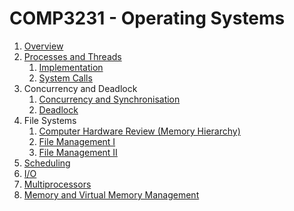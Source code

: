 # COMP3231 - Operating Systems

1. [Overview](https://github.com/hillaryychan/COMP3231/blob/master/01_Overview.md)
2. [Processes and Threads](https://github.com/hillaryychan/COMP3231/blob/master/02_Processes-and-Threads.md)
    1. [Implementation](https://github.com/hillaryychan/COMP3231/blob/master/05_Processes-and-Threads-Impl.md)
    2. [System Calls](https://github.com/hillaryychan/COMP3231/blob/master/06_System-Calls.md)
3. Concurrency and Deadlock
    1. [Concurrency and Synchronisation](https://github.com/hillaryychan/COMP3231/blob/master/03_Concurrency-and-Synchronisation.md)
    2. [Deadlock](https://github.com/hillaryychan/COMP3231/blob/master/04_Deadlock.md)
4. File Systems
    1. [Computer Hardware Review (Memory Hierarchy)](https://github.com/hillaryychan/COMP3231/blob/master/07_Memory-Hierarchy.md)
    2. [File Management I]()
    3. [File Management II]()
5. [Scheduling]()
6. [I/O]()
7. [Multiprocessors]()
8. [Memory and Virtual Memory Management]()
